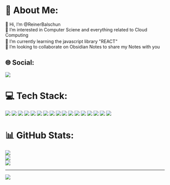 # 💫 About Me:
👋 Hi, I’m @ReinerBalschun<br>👀 I’m interested in Computer Sciene and everything related to Cloud Computing<br>
🌱 I’m currently learning the javascript library "REACT" <a href="https://react.dev/"><img src="https://github.com/ReinerBalschun/ReinerBalschun/assets/152055446/544db450-433e-44c3-8e40-a8394bb1a07b" width="17" height="17"></a> <br>
💞️ I’m looking to collaborate on Obsidian Notes to share my Notes with you

## 🌐 Social:
<a href="https://linkedin.com/in/reiner-balschun-a123442b0"><img src="https://img.shields.io/badge/LinkedIn-%230077B5.svg?logo=linkedin&logoColor=white" width="auto" height="auto"></a>

# 💻 Tech Stack:
<a href="https://en.wikipedia.org/wiki/JavaScript"><img src="https://img.shields.io/badge/javascript-%23323330.svg?style=for-the-badge&logo=javascript&logoColor=%23F7DF1E" width="auto" height="auto"></a>
<a href="https://www.typescriptlang.org/"><img src="https://img.shields.io/badge/typescript-%23007ACC.svg?style=for-the-badge&logo=typescript&logoColor=white" width="auto" height="auto"></a>
<a href="https://react.dev/"><img src="https://img.shields.io/badge/react-%2320232a.svg?style=for-the-badge&logo=react&logoColor=%2361DAFB" width="auto" height="auto"></a>
<a href="https://nodejs.org/en"><img src="https://img.shields.io/badge/node.js-6DA55F?style=for-the-badge&logo=node.js&logoColor=white" width="auto" height="auto"></a>
<a href="https://www.npmjs.com/"><img src="https://img.shields.io/badge/NPM-%23CB3837.svg?style=for-the-badge&logo=npm&logoColor=white" width="auto" height="auto"></a>
<a href="https://classic.yarnpkg.com/en/"><img src="https://img.shields.io/badge/yarn-%232C8EBB.svg?style=for-the-badge&logo=yarn&logoColor=white" width="auto" height="auto"></a>
<a href="https://www.markdownguide.org/"><img src="https://img.shields.io/badge/markdown-%23000000.svg?style=for-the-badge&logo=markdown&logoColor=white" width="auto" height="auto"></a>
<a href="https://github.com/microsoft/terminal"><img src="https://img.shields.io/badge/Windows%20Terminal-%234D4D4D.svg?style=for-the-badge&logo=windows-terminal&logoColor=white" width="auto" height="auto"></a>
<a href="https://learn.microsoft.com/en-us/powershell/"><img src="https://img.shields.io/badge/PowerShell-%235391FE.svg?style=for-the-badge&logo=powershell&logoColor=white" width="auto" height="auto"></a>
<a href="https://www.python.org/"><img src="https://img.shields.io/badge/python-3670A0?style=for-the-badge&logo=python&logoColor=ffdd54" width="auto" height="auto"></a>
<a href="https://github.com/"><img src="https://img.shields.io/badge/github-%23121011.svg?style=for-the-badge&logo=github&logoColor=white" width="auto" height="auto"></a>
<a href="https://git-scm.com/"><img src="https://img.shields.io/badge/git-%23F05033.svg?style=for-the-badge&logo=git&logoColor=white" width="auto" height="auto"></a>
<a href="https://docs.github.com/en/actions"><img src="https://img.shields.io/badge/github%20actions-%232671E5.svg?style=for-the-badge&logo=githubactions&logoColor=white" width="auto" height="auto"></a>
<a href="https://pages.github.com/"><img src="https://img.shields.io/badge/github%20pages-121013?style=for-the-badge&logo=github&logoColor=white" width="auto" height="auto"></a>
<a href="https://docs.docker.com/"><img src="https://img.shields.io/badge/docker-%230db7ed.svg?style=for-the-badge&logo=docker&logoColor=white" width="auto" height="auto"></a>
<a href="https://ui.com/introduction"><img src="https://img.shields.io/badge/ubiquiti-%230559C9.svg?style=for-the-badge&logo=ubiquiti&logoColor=white" width="auto" height="auto"></a>
<a href="https://www.raspberrypi.com/"><img src="https://img.shields.io/badge/-RaspberryPi-C51A4A?style=for-the-badge&logo=Raspberry-Pi" width="auto" height="auto"></a>
# 📊 GitHub Stats:
![](https://github-readme-stats.vercel.app/api?username=ReinerBalschun&theme=radical&hide_border=false&include_all_commits=true&count_private=false)<br/>
![](https://github-readme-streak-stats.herokuapp.com/?user=ReinerBalschun&theme=radical&hide_border=false)<br/>
![](https://github-readme-stats.vercel.app/api/top-langs/?username=ReinerBalschun&theme=radical&hide_border=false&include_all_commits=true&count_private=false&layout=compact)


---
[![](https://visitcount.itsvg.in/api?id=ReinerBalschun&icon=2&color=12)](https://visitcount.itsvg.in)

